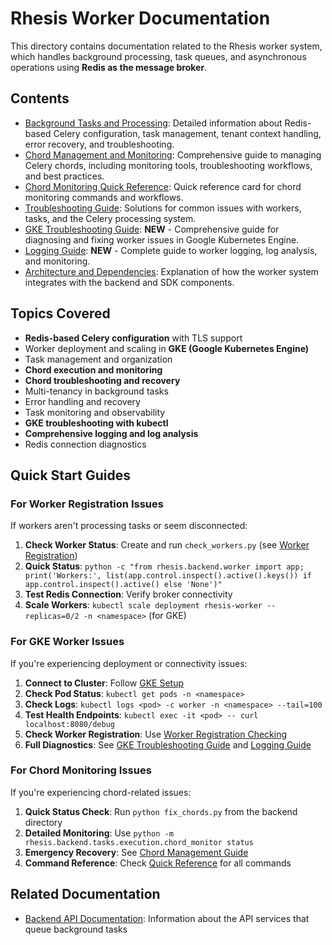 # Rhesis Worker Documentation

This directory contains documentation related to the Rhesis worker system, which handles background processing, task queues, and asynchronous operations using **Redis as the message broker**.

## Contents

- [Background Tasks and Processing](background-tasks.md): Detailed information about Redis-based Celery configuration, task management, tenant context handling, error recovery, and troubleshooting.
- [Chord Management and Monitoring](chord-management.md): Comprehensive guide to managing Celery chords, including monitoring tools, troubleshooting workflows, and best practices.
- [Chord Monitoring Quick Reference](chord-monitoring-quick-reference.md): Quick reference card for chord monitoring commands and workflows.
- [Troubleshooting Guide](troubleshooting.md): Solutions for common issues with workers, tasks, and the Celery processing system.
- [GKE Troubleshooting Guide](gke-troubleshooting.md): **NEW** - Comprehensive guide for diagnosing and fixing worker issues in Google Kubernetes Engine.
- [Logging Guide](logging.md): **NEW** - Complete guide to worker logging, log analysis, and monitoring.
- [Architecture and Dependencies](architecture.md): Explanation of how the worker system integrates with the backend and SDK components.

## Topics Covered

- **Redis-based Celery configuration** with TLS support
- Worker deployment and scaling in **GKE (Google Kubernetes Engine)**
- Task management and organization
- **Chord execution and monitoring**
- **Chord troubleshooting and recovery**
- Multi-tenancy in background tasks
- Error handling and recovery
- Task monitoring and observability
- **GKE troubleshooting with kubectl**
- **Comprehensive logging and log analysis**
- Redis connection diagnostics

## Quick Start Guides

### For Worker Registration Issues
If workers aren't processing tasks or seem disconnected:

1. **Check Worker Status**: Create and run `check_workers.py` (see [Worker Registration](troubleshooting.md#worker-registration-and-status-checking))
2. **Quick Status**: `python -c "from rhesis.backend.worker import app; print('Workers:', list(app.control.inspect().active().keys()) if app.control.inspect().active() else 'None')"`
3. **Test Redis Connection**: Verify broker connectivity
4. **Scale Workers**: `kubectl scale deployment rhesis-worker --replicas=0/2 -n <namespace>` (for GKE)

### For GKE Worker Issues
If you're experiencing deployment or connectivity issues:

1. **Connect to Cluster**: Follow [GKE Setup](gke-troubleshooting.md#quick-start-connect-to-your-cluster)
2. **Check Pod Status**: `kubectl get pods -n <namespace>`
3. **Check Logs**: `kubectl logs <pod> -c worker -n <namespace> --tail=100`
4. **Test Health Endpoints**: `kubectl exec -it <pod> -- curl localhost:8080/debug`
5. **Check Worker Registration**: Use [Worker Registration Checking](gke-troubleshooting.md#worker-registration-checking)
6. **Full Diagnostics**: See [GKE Troubleshooting Guide](gke-troubleshooting.md) and [Logging Guide](logging.md)

### For Chord Monitoring Issues
If you're experiencing chord-related issues:

1. **Quick Status Check**: Run `python fix_chords.py` from the backend directory
2. **Detailed Monitoring**: Use `python -m rhesis.backend.tasks.execution.chord_monitor status`
3. **Emergency Recovery**: See [Chord Management Guide](chord-management.md#emergency-recovery)
4. **Command Reference**: Check [Quick Reference](chord-monitoring-quick-reference.md) for all commands

## Related Documentation

- [Backend API Documentation](../backend/README.md): Information about the API services that queue background tasks
